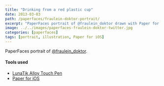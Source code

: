 ```yaml
---
title: "Drinking from a red plastic cup"
date: 2013-03-03
path: /paperfaces/fraulein-doktor-portrait/
excerpt: "PaperFaces portrait of @fraulein_doktor drawn with Paper for iOS on an iPad."
image: ../../images/paperfaces-fraulein-doktor-twitter.jpg
categories: [paperfaces]
tags: [portrait, illustration, Paper for iOS]
---
```


PaperFaces portrait of [@fraulein_doktor](https://twitter.com/fraulein_doktor).

#### Tools used

- [LunaTik Alloy Touch Pen](https://www.amazon.com/gp/product/B00821TR7G/ref=as_li_ss_tl?ie=UTF8&tag=mademist-20&linkCode=as2&camp=1789&creative=390957&creativeASIN=B00821TR7G)
- [Paper for iOS](https://paper.bywetransfer.com/)
